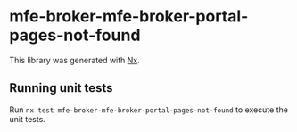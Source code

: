 # mfe-broker-mfe-broker-portal-pages-not-found

This library was generated with [Nx](https://nx.dev).

## Running unit tests

Run `nx test mfe-broker-mfe-broker-portal-pages-not-found` to execute the unit tests.
